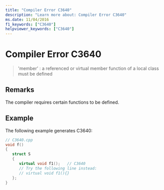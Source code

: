 ```yaml
---
title: "Compiler Error C3640"
description: "Learn more about: Compiler Error C3640"
ms.date: 11/04/2016
f1_keywords: ["C3640"]
helpviewer_keywords: ["C3640"]
---
```

# Compiler Error C3640

> 'member' : a referenced or virtual member function of a local class must be defined

## Remarks

The compiler requires certain functions to be defined.

## Example

The following example generates C3640:

```cpp
// C3640.cpp
void f()
{
   struct S
   {
      virtual void f1();   // C3640
      // Try the following line instead:
      // virtual void f1(){}
   };
}
```

